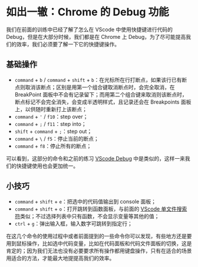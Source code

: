 # 如出一辙：Chrome 的 Debug 功能

我们在前面的训练中已经了解了怎么在 VScode 中使用快捷键进行代码的 Debug，但是在大部分时候，我们都是在 Chrome 上 Debug，为了尽可能提高我们的效率，我们必须要了解一下它的快捷键操作。

## 基础操作

- `command` + `b` / `command` + `shift` + `b`：在光标所在行打断点，如果该行已有断点则取消该断点；区别是用第一个组合键取消断点时，会完全取消，在 BreakPoint 面板中不会有记录留下；而用第二个组合键来取消则该断点时，断点标记不会完全消失，会变成半透明样式，且记录还会在 Breakpoints 面板上，以供随时重新打上该断点；
- `command` + `'` / `f10`：step over；
- `command` + `;` / `f11`：step into；
- `shift` + `command` + `;`：step out；
- `command` + `\` / `f5`：停止当前的断点；
- `command` + `f8`：停止所有的断点；

可以看到，这部分的命令和之前的练习 [VScode Debug](../vscode/day-30.md) 中是类似的，这样一来我们的快捷键使用也会更加统一。

## 小技巧

- `command` + `shift` + `e`：把选中的代码值输出到 console 面板；
- `command` + `shift` + `o`：打开跳转到函数面板，与前面的 [VScode 单文件搜索符](../vscode/day-21.html#快捷搜索符号)类似；不过选择列表中只有函数，不会显示变量等其他的值；
- `ctrl` + `g`：弹出输入框，输入数字可跳转到指定行；

在这几个命令的使用过程中或者前面提到的一些命令你可以发现，有些地方还是要用到鼠标操作，比如选中代码变量，比如在代码面板和代码文件面板的切换，这是肯定的；因为我们无法也没有必要要求所有操作都用键盘操作，只有在适合的场景用适合的方法，才能最大地提提高我们的效率。